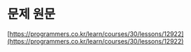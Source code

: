 # 문제 원문

[https://programmers.co.kr/learn/courses/30/lessons/12922](https://programmers.co.kr/learn/courses/30/lessons/12922)

